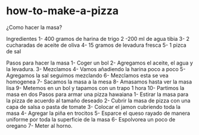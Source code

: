 # how-to-make-a-pizza

¿Como hacer la masa?

Ingredientes
1- 400 gramos de harina de trigo
2 -200 ml de agua tibia
3- 2 cucharadas de aceite de oliva
4- 15 gramos de levadura fresca
5- 1 pizca de sal

Pasos para hacer la masa
1- Coger un bol
2- Agregamos el aceite, el agua y la levadura.
3- Mezclamos
4- Vamos añadiendo la harina poco a poco
5- Agregamos la sal seguimos mezclando
6- Mezclamos esta se vea homogenea
7- Sacamos la masa a la mesa
8- Amasamos hasta ver la masa lisa
9- Metemos en un bol y tapamos con un trapo 1 hora
10- Partimos la masa en dos
Pasos para armar una pizza hawaiana
1- Estirar la masa para la pizza de acuerdo al tamaño deseado
2- Cubrir la masa de pizza con una capa de salsa o pasta de tomate
3- Colocar el jamon cubriendo toda la masa
4- Agregar la piña en trocitos
5- Esparce el queso rayado de manera uniforme por toda la superficie de la masa
6- Espolvorea un poco de oregano
7- Meter al horno.